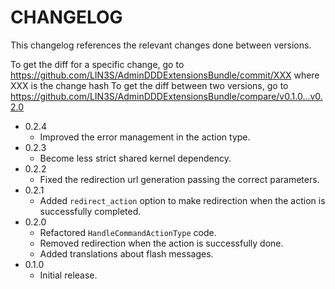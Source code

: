 # CHANGELOG

This changelog references the relevant changes done between versions.

To get the diff for a specific change, go to https://github.com/LIN3S/AdminDDDExtensionsBundle/commit/XXX where XXX is the change hash 
To get the diff between two versions, go to https://github.com/LIN3S/AdminDDDExtensionsBundle/compare/v0.1.0...v0.2.0

* 0.2.4
    * Improved the error management in the action type.
* 0.2.3
    * Become less strict shared kernel dependency.
* 0.2.2
    * Fixed the redirection url generation passing the correct parameters.
* 0.2.1
    * Added `redirect_action` option to make redirection when the action is successfully completed. 
* 0.2.0
    * Refactored `HandleCommandActionType` code.
    * Removed redirection when the action is successfully done.
    * Added translations about flash messages.
* 0.1.0
    * Initial release.
